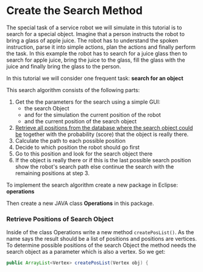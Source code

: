 # Create the Search Method

The special task of a service robot we will simulate in this tutorial is to search for a special object. Imagine that a person instructs the robot to bring a glass of apple juice. The robot has to understand the spoken instruction, parse it into simple actions, plan the actions and finally perform the task. In this example the robot has to search for a juice glass then to search for apple juice, bring the juice to the glass, fill the glass with the juice and finally bring the glass to the person.

In this tutorial we will consider one frequent task: **search for an object**

This search algorithm consists of the following parts:

1. Get the the parameters for the search using a simple GUI: 
    * the search Object
    * and for the simulation the current position of the robot
    * and the current position of the search object
1. [Retrieve all positions from the database where the search object could be](create_the_search_method.md#retrieve-positions-of-search-object) together with the probability (score) that the object is really there.
1. Calculate the path to each possible position
1. Decide to which position the robot should go first
1. Go to this position and look for the search object there
1. If the object is really there or if this is the last possible search position show the robot's search path
else continue the search with the remaining positions at step 3.

To implement the search algorithm create a new package in Eclipse: **operations**

Then create a new JAVA class **Operations** in this package.

### Retrieve Positions of Search Object

Inside of the class Operations write a new method ``createPosList()``. As the name says the result should be a list of positions and positions are vertices. To determine possible positions of the search Object the method needs the search object as a parameter which is also a vertex. So we get:

```java
public ArrayList<Vertex> createPosList(Vertex obj) {
```


